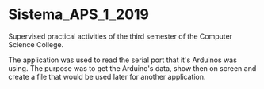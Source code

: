# Sistema_APS_1_2019

Supervised practical activities of the third semester of the Computer Science College.

The application was used to read the serial port that it's Arduinos was using.
The purpose was to get the Arduino's data, show then on screen and create a file that would be used later for another application. 
